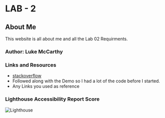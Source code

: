 # LAB - 2 

## About Me

This website is all about me and all the Lab 02 Requirments. 

### Author: Luke McCarthy 

### Links and Resources

* [stackoverflow](https://stackoverflow.com/questions/41604263/how-do-i-display-local-image-in-markdown)
* Followed along with the Demo so I had a lot of the code before I started.
* Any Links you used as reference

### Lighthouse Accessibility Report Score

![Lighthouse](file:///C:/Users/lukem/Pictures/Screenshot%202023-09-12%20153335.png)